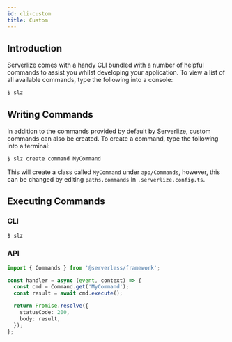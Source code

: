```yaml
---
id: cli-custom
title: Custom
---
```


## Introduction

Serverlize comes with a handy CLI bundled with a number of helpful commands to
assist you whilst developing your application. To view a list of all available
commands, type the following into a console:

```bash
$ slz
```

## Writing Commands

In addition to the commands provided by default by Serverlize, custom commands
can also be created. To create a command, type the following into a terminal:

```bash
$ slz create command MyCommand
```

This will create a class called `MyCommand` under `app/Commands`, however, this
can be changed by editing `paths.commands` in `.serverlize.config.ts`.

## Executing Commands

### CLI

```bash
$ slz
```

### API

```typescript
import { Commands } from '@serverless/framework';

const handler = async (event, context) => {
  const cmd = Command.get('MyCommand');
  const result = await cmd.execute();

  return Promise.resolve({
    statusCode: 200,
    body: result,
  });
};

```
